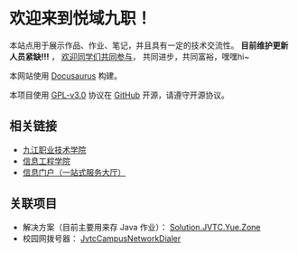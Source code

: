 # 欢迎来到悦域九职！

本站点用于展示作品、作业、笔记，并且具有一定的技术交流性。
**目前维护更新人员紧缺!!!** ，
[欢迎同学们共同参与](/docs/首页/参与本项目)，
共同进步，共同富裕，嘿嘿hi~

本网站使用 [Docusaurus](https://docusaurus.io/zh-CN/docs) 构建。

本项目使用 [GPL-v3.0](https://github.com/Yue-plus/JVTC.Yue.Zone/blob/main/LICENSE)
协议在 [GitHub](https://github.com/Yue-plus/JVTC.Yue.Zone) 开源，请遵守开源协议。

## 相关链接

- [九江职业技术学院](https://www.jvtc.jx.cn/)
- [信息工程学院](https://xxgcxy.jvtc.jx.cn/)
- [信息门户（一站式服务大厅）](http://ecampus.jvtc.jx.cn/)

## 关联项目

- 解决方案（目前主要用来存 Java 作业）：
  [Solution.JVTC.Yue.Zone](https://github.com/Yue-plus/Solution.JVTC.Yue.Zone)
- 校园网拨号器：
  [JvtcCampusNetworkDialer](https://github.com/Yue-plus/JvtcCampusNetworkDialer)

